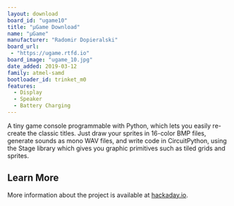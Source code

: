```yaml
---
layout: download
board_id: "ugame10"
title: "µGame Download"
name: "µGame"
manufacturer: "Radomir Dopieralski"
board_url:
 - "https://ugame.rtfd.io"
board_image: "ugame_10.jpg"
date_added: 2019-03-12
family: atmel-samd
bootloader_id: trinket_m0
features:
  - Display
  - Speaker
  - Battery Charging
---
```


A tiny game console programmable with Python, which lets you easily re-create
the classic titles. Just draw your sprites in 16-color BMP files, generate
sounds as mono WAV files, and write code in CircuitPython, using the Stage
library which gives you graphic primitives such as tiled grids and sprites.

## Learn More
More information about the project is available at [hackaday.io](https://hackaday.io/project/27629-ugame).
